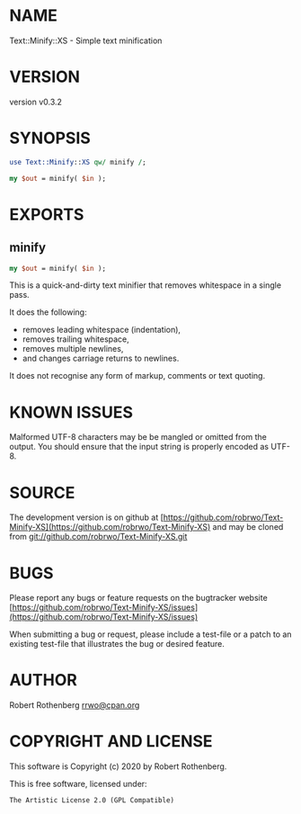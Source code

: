 # NAME

Text::Minify::XS - Simple text minification

# VERSION

version v0.3.2

# SYNOPSIS

```perl
use Text::Minify::XS qw/ minify /;

my $out = minify( $in );
```

# EXPORTS

## minify

```perl
my $out = minify( $in );
```

This is a quick-and-dirty text minifier that removes whitespace in a
single pass.

It does the following:

- removes leading whitespace (indentation),
- removes trailing whitespace,
- removes multiple newlines,
- and changes carriage returns to newlines.

It does not recognise any form of markup, comments or text quoting.

# KNOWN ISSUES

Malformed UTF-8 characters may be be mangled or omitted from the
output. You should ensure that the input string is properly encoded as
UTF-8.

# SOURCE

The development version is on github at [https://github.com/robrwo/Text-Minify-XS](https://github.com/robrwo/Text-Minify-XS)
and may be cloned from [git://github.com/robrwo/Text-Minify-XS.git](git://github.com/robrwo/Text-Minify-XS.git)

# BUGS

Please report any bugs or feature requests on the bugtracker website
[https://github.com/robrwo/Text-Minify-XS/issues](https://github.com/robrwo/Text-Minify-XS/issues)

When submitting a bug or request, please include a test-file or a
patch to an existing test-file that illustrates the bug or desired
feature.

# AUTHOR

Robert Rothenberg <rrwo@cpan.org>

# COPYRIGHT AND LICENSE

This software is Copyright (c) 2020 by Robert Rothenberg.

This is free software, licensed under:

```
The Artistic License 2.0 (GPL Compatible)
```
